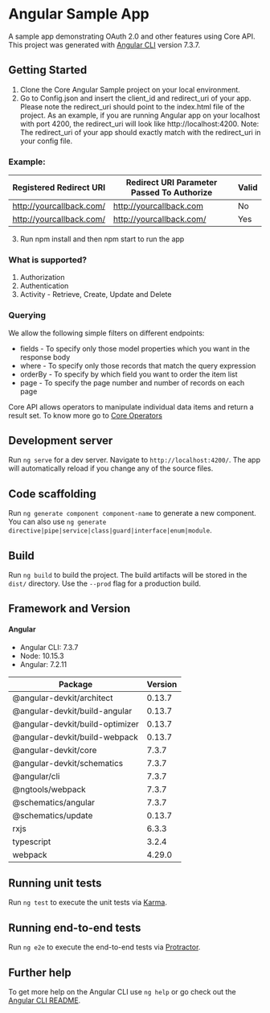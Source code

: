 # Angular Sample App

 A sample app demonstrating OAuth 2.0 and other features using Core API. This project was generated with [Angular CLI](https://github.com/angular/angular-cli) version 7.3.7.

## Getting Started
  1. Clone the Core Angular Sample project on your local environment.
  2. Go to Config.json and insert the  client_id and redirect_uri of your app. Please note the redirect_uri should point to the index.html        file of the project. As an example, if you are running Angular app on your localhost with port 4200, the redirect_uri will look like       http://localhost:4200. Note: The redirect_uri of your app should exactly match with the redirect_uri in your config file.
 ### Example:

  | Registered Redirect URI| Redirect URI Parameter Passed To Authorize| Valid |
  |------------------------|--------------------------------------------|--    |
  |http://yourcallback.com/|http://yourcallback.com                     |No    |
  |http://yourcallback.com/|http://yourcallback.com/                    |Yes   |
  
  
  3. Run npm install and then npm start to run the app

### What is supported?
  1. Authorization 
  2. Authentication
  3. Activity - Retrieve, Create, Update and Delete
  
### Querying
We allow the following simple filters on different endpoints:

  * fields - To specify only those model properties which you want in the response body
  * where -  To specify only those records that match the query expression
  * orderBy - To specify by which field you want to order the item list
  * page -  To specify the page number and number of records on each page

Core API allows operators to manipulate individual data items and return a result set. To know more go to [Core Operators](https://api-explorer.bqecore.com/docs/filtering#filter-operators)

## Development server

Run `ng serve` for a dev server. Navigate to `http://localhost:4200/`. The app will automatically reload if you change any of the source files.

## Code scaffolding

Run `ng generate component component-name` to generate a new component. You can also use `ng generate directive|pipe|service|class|guard|interface|enum|module`.

## Build

Run `ng build` to build the project. The build artifacts will be stored in the `dist/` directory. Use the `--prod` flag for a production build.

## Framework and Version
####	Angular
   * Angular CLI: 7.3.7
   * Node: 10.15.3
   * Angular: 7.2.11
   
   |Package| Version|
  |------------------------|--------------------------------------------|
  |@angular-devkit/architect        |0.13.7                     |
  |@angular-devkit/build-angular    |0.13.7                     |
  |@angular-devkit/build-optimizer  |0.13.7                     |
  |@angular-devkit/build-webpack    |0.13.7                     |
  |@angular-devkit/core             |7.3.7                      |
  |@angular-devkit/schematics       |7.3.7                      |
  |@angular/cli                     |7.3.7                      |
  |@ngtools/webpack                 |7.3.7                      |
  |@schematics/angular              |7.3.7                      |
  |@schematics/update               |0.13.7                     |
  |rxjs                             |6.3.3                      |
  |typescript                       |3.2.4                      |
  |webpack                          |4.29.0                     |
## Running unit tests

Run `ng test` to execute the unit tests via [Karma](https://karma-runner.github.io).

## Running end-to-end tests

Run `ng e2e` to execute the end-to-end tests via [Protractor](http://www.protractortest.org/).

## Further help

To get more help on the Angular CLI use `ng help` or go check out the [Angular CLI README](https://github.com/angular/angular-cli/blob/master/README.md).
